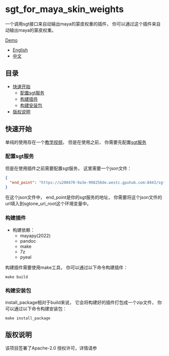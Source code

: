 # sgt_for_maya_skin_weights

一个调用sgt接口来自动输出maya的蒙皮权重的插件， 你可以通过这个插件来自动输出maya的蒙皮权重。

[Demo](https://www.bilibili.com/video/BV1Ts4y1w7rL)

* [English](./README.en-US.md)
* [中文](./README.md)

## 目录

- [快速开始](#快速开始)
    * [配置sgt服务](#配置sgt服务)
    * [构建插件](#构建插件)
    * [构建安装包](#构建安装包)
- [版权说明](#版权说明)

## 快速开始

单纯的使用存在一个[教学视频](https://www.bilibili.com/video/BV1Re411S7XD)，
但是在使用之前， 你需要先配置[sgt服务](#配置sgt服务)

### 配置sgt服务

但是在使用插件之前需要配置sgt服务， 这里需要一个json文件：

```json
{
  "end_point": "https://u200470-9a3e-998256de.westc.gpuhub.com:8443/sgt"
}
```

在这个json文件中， end_point是你的sgt服务的地址， 你需要将这个json文件的url填入到sgtone_url_root这个环境变量中。

### 构建插件

- 构建依赖：
  * mayapy(2022)
  * pandoc 
  * make 
  * 7z 
  * pyeal

构建插件需要使用make工具， 你可以通过以下命令构建插件：

```commandline
make build
```

### 构建安装包

install_package相对于build来说， 它会将构建好的插件打包成一个zip文件， 你可以通过以下命令构建安装包：

```commandline
make install_package
```

## 版权说明

该项目签署了Apache-2.0 授权许可，详情请参